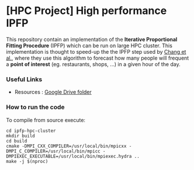 # [HPC Project] High performance IPFP

This repository contain an implementation of the **Iterative Proportional Fitting Procedure** (IPFP) which can be run on large HPC cluster.
This implementation is thought to speed-up the the IPFP step used by [Chang et al.](https://www.nature.com/articles/s41586-020-2923-3), where they use this algorithm to forecast how many people will frequent a **point of interest** (eg. restaurants, shops, ...) in a given hour of the day.

### Useful Links

- Resources : [Google Drive folder](https://drive.google.com/drive/folders/1l0M-Kd9Mqq0Dy5ns5Z3sh17xlMcemMrd?usp=sharing)

### How to run the code

To compile from source execute:

```
cd ipfp-hpc-cluster
mkdir build
cd build
cmake -DMPI_CXX_COMPILER=/usr/local/bin/mpicxx -DMPI_C_COMPILER=/usr/local/bin/mpicc -DMPIEXEC_EXECUTABLE=/usr/local/bin/mpiexec.hydra ..
make -j $(nproc)
```
